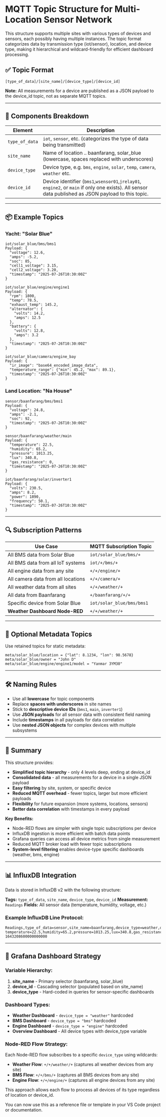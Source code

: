 # MQTT Topic Structure for Multi-Location Sensor Network

This structure supports multiple sites with various types of devices and sensors, each possibly having multiple instances. The topic format categorizes data by transmission type (iot/sensor), location, and device type, making it hierarchical and wildcard-friendly for efficient dashboard processing.

## ✅ Topic Format

```
[type_of_data]/[site_name]/[device_type]/[device_id]
```

**Note:** All measurements for a device are published as a JSON payload to the device_id topic, not as separate MQTT topics.

---

## 🧭 Components Breakdown

| Element        | Description                                                                 |
|----------------|-----------------------------------------------------------------------------|
| `type_of_data` | `iot`, `sensor`, etc. (categorizes the type of data being transmitted)      |
| `site_name`    | Name of location .. baanfarang, solar_blue (lowercase, spaces replaced with underscores)              |
| `device_type`  | Device type, e.g. `bms`, `engine`, `solar`, `temp`, `camera`, `weather` etc.       |
| `device_id`    | Device identifier (`bms1`,`wsensor01`,`jrelay01`, `engine2`, or `main` if only one exists). All sensor data published as JSON payload to this topic. |

---

## 📦 Example Topics

### Yacht: "Solar Blue"

```
iot/solar_blue/bms/bms1
Payload: {
  "voltage": 12.6,
  "amps": -5.2,
  "soc": 85,
  "cell1_voltage": 3.15,
  "cell2_voltage": 3.20,
  "timestamp": "2025-07-26T10:30:00Z"
}

iot/solar_blue/engine/engine1
Payload: {
  "rpm": 1800,
  "temp": 78.5,
  "exhaust_temp": 145.2,
  "alternator": {
    "volts": 14.2,
    "amps": 12.5
  },
  "battery": {
    "volts": 12.8,
    "amps": 3.2
  },
  "timestamp": "2025-07-26T10:30:00Z"
}

iot/solar_blue/camera/engine_bay
Payload: {
  "ir_image": "base64_encoded_image_data",
  "temperature_range": {"min": 45.2, "max": 89.1},
  "timestamp": "2025-07-26T10:30:00Z"
}
```

### Land Location: "Na House"

```
sensor/baanfarang/bms/bms1
Payload: {
  "voltage": 24.8,
  "amps": -2.1,
  "soc": 92,
  "timestamp": "2025-07-26T10:30:00Z"
}

sensor/baanfarang/weather/main
Payload: {
  "temperature": 22.5,
  "humidity": 65.2,
  "pressure": 1013.25,
  "lux": 340.8,
  "gas_resistance": 0,
  "timestamp": "2025-07-26T10:30:00Z"
}

iot/baanfarang/solar/inverter1
Payload: {
  "volts": 230.5,
  "amps": 8.2,
  "power": 1890,
  "frequency": 50.1,
  "timestamp": "2025-07-26T10:30:00Z"
}
```

---

## 🔍 Subscription Patterns

| Use Case                            | MQTT Subscription Topic               |
|-------------------------------------|----------------------------------------|
| All BMS data from Solar Blue        | `iot/solar_blue/bms/+`                |
| All BMS data from all IoT systems   | `iot/+/bms/+`                          |
| All engine data from any site       | `+/+/engine/+`                         |
| All camera data from all locations  | `+/+/camera/+`                         |
| All weather data from all sites     | `+/+/weather/+`                        |
| All data from Baanfarang            | `+/baanfarang/+/+`                     |
| Specific device from Solar Blue     | `iot/solar_blue/bms/bms1`              |
| **Weather Dashboard Node-RED**       | `+/+/weather/+`                        |

---

## 🧩 Optional Metadata Topics

Use retained topics for static metadata:

```
meta/solar_blue/location = {"lat": 8.1234, "lon": 98.5678}
meta/solar_blue/owner = "John D"
meta/solar_blue/engine/engine1/model = "Yanmar 3YM30"
```

---

## 🛠️ Naming Rules

- Use all **lowercase** for topic components
- Replace **spaces with underscores** in site names
- Stick to **descriptive device IDs** (`bms1`, `main`, `inverter1`)
- Use **JSON payloads** for all sensor data with consistent field naming
- Include **timestamps** in all payloads for data correlation
- Use **nested JSON objects** for complex devices with multiple subsystems

---

## 🏁 Summary

This structure provides:

- **Simplified topic hierarchy** - only 4 levels deep, ending at device_id
- **Consolidated data** - all measurements for a device in a single JSON payload
- **Easy filtering** by site, system, or specific device
- **Reduced MQTT overhead** - fewer topics, larger but more efficient payloads
- **Flexibility** for future expansion (more systems, locations, sensors)
- **Better data correlation** with timestamps in every payload

**Key Benefits:**
- Node-RED flows are simpler with single topic subscriptions per device
- InfluxDB ingestion is more efficient with batch data points
- Grafana queries can access all device metrics from single measurement
- Reduced MQTT broker load with fewer topic subscriptions
- **System-level filtering** enables device-type specific dashboards (weather, bms, engine)

---

## 📊 InfluxDB Integration

Data is stored in InfluxDB v2 with the following structure:

**Tags:** `type_of_data`, `site_name`, `device_type`, `device_id`
**Measurement:** `Readings`
**Fields:** All sensor data (temperature, humidity, voltage, etc.)

### Example InfluxDB Line Protocol:
```
Readings,type_of_data=sensor,site_name=baanfarang,device_type=weather,device_id=main temperature=22.5,humidity=65.2,pressure=1013.25,lux=340.8,gas_resistance=0 1643208600000000000
```

---

## 🎯 Grafana Dashboard Strategy

### Variable Hierarchy:
1. **site_name** - Primary selector (baanfarang, solar_blue)
2. **device_id** - Cascading selector (populated based on site_name)
3. **device_type** - Hard-coded in queries for sensor-specific dashboards

### Dashboard Types:
- **Weather Dashboard** - `device_type = "weather"` hardcoded
- **BMS Dashboard** - `device_type = "bms"` hardcoded  
- **Engine Dashboard** - `device_type = "engine"` hardcoded
- **Overview Dashboard** - All device types with device_type variable

### Node-RED Flow Strategy:
Each Node-RED flow subscribes to a specific `device_type` using wildcards:
- **Weather Flow**: `+/+/weather/+` (captures all weather devices from any site)
- **BMS Flow**: `+/+/bms/+` (captures all BMS devices from any site)  
- **Engine Flow**: `+/+/engine/+` (captures all engine devices from any site)

This approach allows each flow to process all devices of its type regardless of location or device_id.

You can now use this as a reference file or template in your VS Code project or documentation.